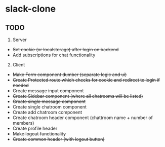 # slack-clone

## TODO

1. Server

- ~~Set cookie (or localstorage) after login on backend~~
- Add subscriptions for chat functionality

2. Client

- ~~Make Form component dumber (separate logic and ui)~~
- ~~Create Protected route which checks for cookie and redirect to login if needed~~
- ~~Create message input component~~
- ~~Create Sidebar component (where all chatrooms will be listed)~~
- ~~Create single message component~~
- Create single chatroom component
- Create add chatroom component
- Create chatroom header component (chattroom name + number of members)
- Create profile header
- ~~Make logout functionality~~
- ~~Create common header (with logout button)~~
